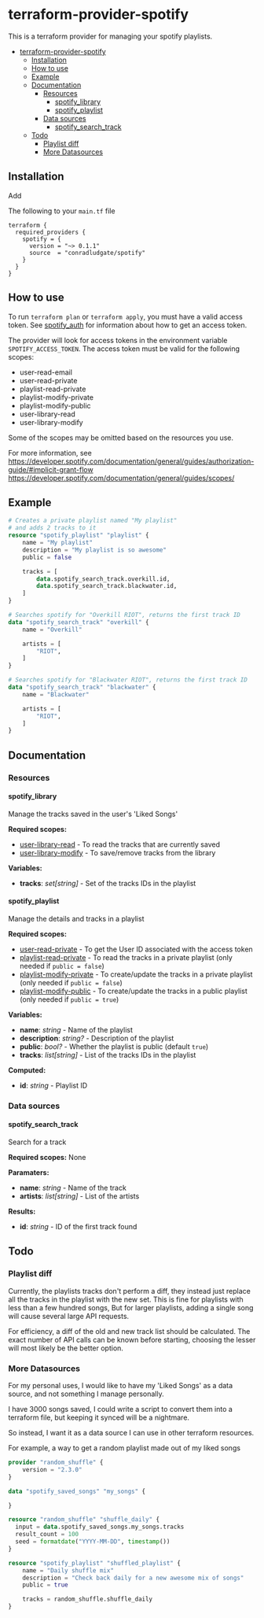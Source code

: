 # terraform-provider-spotify

This is a terraform provider for managing your spotify playlists.
- [terraform-provider-spotify](#terraform-provider-spotify)
  - [Installation](#installation)
  - [How to use](#how-to-use)
  - [Example](#example)
  - [Documentation](#documentation)
    - [Resources](#resources)
      - [spotify_library](#spotify_library)
      - [spotify_playlist](#spotify_playlist)
    - [Data sources](#data-sources)
      - [spotify_search_track](#spotify_search_track)
  - [Todo](#todo)
    - [Playlist diff](#playlist-diff)
    - [More Datasources](#more-datasources)

## Installation

Add

The following to your `main.tf` file

```
terraform {
  required_providers {
    spotify = {
      version = "~> 0.1.1"
      source  = "conradludgate/spotify"
    }
  }
}
```

## How to use

To run `terraform plan` or `terraform apply`, you must have a valid access token.
See [spotify_auth](/spotify_auth) for information about how to get an access token.

The provider will look for access tokens in the environment variable `SPOTIFY_ACCESS_TOKEN`.
The access token must be valid for the following scopes:
*   user-read-email
*   user-read-private
*   playlist-read-private
*   playlist-modify-private
*   playlist-modify-public
*   user-library-read
*   user-library-modify

Some of the scopes may be omitted based on the resources you use.

For more information, see
https://developer.spotify.com/documentation/general/guides/authorization-guide/#implicit-grant-flow
https://developer.spotify.com/documentation/general/guides/scopes/

## Example

```tf
# Creates a private playlist named "My playlist"
# and adds 2 tracks to it
resource "spotify_playlist" "playlist" {
    name = "My playlist"
    description = "My playlist is so awesome"
    public = false

    tracks = [
        data.spotify_search_track.overkill.id,
        data.spotify_search_track.blackwater.id,
    ]
}

# Searches spotify for "Overkill RIOT", returns the first track ID
data "spotify_search_track" "overkill" {
    name = "Overkill"

    artists = [
        "RIOT",
    ]
}

# Searches spotify for "Blackwater RIOT", returns the first track ID
data "spotify_search_track" "blackwater" {
    name = "Blackwater"

    artists = [
        "RIOT",
    ]
}
```

## Documentation

### Resources

#### spotify_library

Manage the tracks saved in the user's 'Liked Songs'

**Required scopes:**
*   [user-library-read](https://developer.spotify.com/documentation/general/guides/scopes/#user-library-read) - To read the tracks that are currently saved
*   [user-library-modify](https://developer.spotify.com/documentation/general/guides/scopes/#user-library-modify) - To save/remove tracks from the library

**Variables:**
*   **tracks**: *set[string]* - Set of the tracks IDs in the playlist

#### spotify_playlist

Manage the details and tracks in a playlist

**Required scopes:**
*   [user-read-private](https://developer.spotify.com/documentation/general/guides/scopes/#user-read-private) - To get the User ID associated with the access token
*   [playlist-read-private](https://developer.spotify.com/documentation/general/guides/scopes/#playlist-read-private) - To read the tracks in a private playlist (only needed if `public = false`)
*   [playlist-modify-private](https://developer.spotify.com/documentation/general/guides/scopes/#playlist-modify-private) - To create/update the tracks in a private playlist (only needed if `public = false`)
*   [playlist-modify-public](https://developer.spotify.com/documentation/general/guides/scopes/#playlist-modify-public) - To create/update the tracks in a public playlist (only needed if `public = true`)

**Variables:**
*   **name**: *string* - Name of the playlist
*   **description**: *string?* - Description of the playlist
*   **public**: *bool?* - Whether the playlist is public (default `true`)
*   **tracks**: *list[string]* - List of the tracks IDs in the playlist

**Computed:**
*   **id**: *string* - Playlist ID

### Data sources

#### spotify_search_track

Search for a track

**Required scopes:**
None

**Paramaters:**
*   **name**: *string* - Name of the track
*   **artists**: *list[string]* - List of the artists

**Results:**
*   **id**: *string* - ID of the first track found


## Todo

### Playlist diff
Currently, the playlists tracks don't perform a diff,
they instead just replace all the tracks in the playlist with the new set.
This is fine for playlists with less than a few hundred songs,
But for larger playlists, adding a single song will cause several large API requests.

For efficiency, a diff of the old and new track list should be calculated.
The exact number of API calls can be known before starting,
choosing the lesser will most likely be the better option.

### More Datasources
For my personal uses, I would like to have my 'Liked Songs' as a data source,
and not something I manage personally.

I have 3000 songs saved,
I could write a script to convert them into a terraform file,
but keeping it synced will be a nightmare.

So instead, I want it as a data source I can use in other terraform resources.

For example, a way to get a random playlist made out of my liked songs

```tf
provider "random_shuffle" {
    version = "2.3.0"
}

data "spotify_saved_songs" "my_songs" {

}

resource "random_shuffle" "shuffle_daily" {
  input = data.spotify_saved_songs.my_songs.tracks
  result_count = 100
  seed = formatdate("YYYY-MM-DD", timestamp())
}

resource "spotify_playlist" "shuffled_playlist" {
    name = "Daily shuffle mix"
    description = "Check back daily for a new awesome mix of songs"
    public = true

    tracks = random_shuffle.shuffle_daily
}
```
